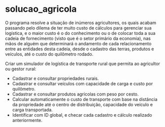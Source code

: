 # solucao_agricola

O programa resolve a situação de inúmeros agricultores, os quais acabam passando pelo dilema de ter muito custo de cálculos para gerenciar sua logística, e o maior custo é o do conhecimento ou o de colocar toda a sua cadeia de fornecimento (visto que é o setor primário da economia), nas mãos de alguém que determinará o andamento de cada relacionamento entre as entidades desta cadeia, desde o cadastro das terras, produtos e veículos, até o custo do quilômetro rodado.

Criar um simulador de logística de transporte rural que permita ao agricultor ou gestor rural:

- Cadastrar e consultar propriedades rurais.
- Cadastrar e consultar veículos com capacidade de carga e custo por quilômetro.
- Cadastrar e consultar produtos agrícolas com peso por cesto.
- Calcular automaticamente o custo de transporte com base na distância da propriedade até o centro de distribuição, capacidade do veículo e carga transportada.
- Identificar com ID global, e checar cada cadastro e cálculo realizado anteriormente.
